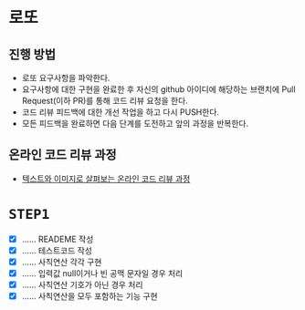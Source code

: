 # 로또
## 진행 방법
* 로또 요구사항을 파악한다.
* 요구사항에 대한 구현을 완료한 후 자신의 github 아이디에 해당하는 브랜치에 Pull Request(이하 PR)를 통해 코드 리뷰 요청을 한다.
* 코드 리뷰 피드백에 대한 개선 작업을 하고 다시 PUSH한다.
* 모든 피드백을 완료하면 다음 단계를 도전하고 앞의 과정을 반복한다.

## 온라인 코드 리뷰 과정
* [텍스트와 이미지로 살펴보는 온라인 코드 리뷰 과정](https://github.com/next-step/nextstep-docs/tree/master/codereview)


# `STEP1`
- [X] ...... READEME 작성
- [X] ...... 테스트코드 작성
- [X] ...... 사칙연산 각각 구현
- [X] ...... 입력값 null이거나 빈 공맥 문자일 경우 처리
- [X] ...... 사칙연산 기호가 아닌 경우 처리
- [X] ...... 사칙연산을 모두 포함하는 기능 구현

